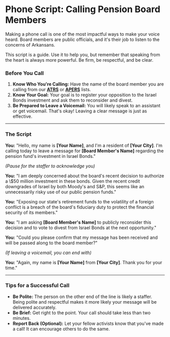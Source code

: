 # Phone Script: Calling Pension Board Members

Making a phone call is one of the most impactful ways to make your voice heard. Board members are public officials, and it's their job to listen to the concerns of Arkansans.

This script is a guide. Use it to help you, but remember that speaking from the heart is always more powerful. Be firm, be respectful, and be clear.

### Before You Call

1.  **Know Who You're Calling:** Have the name of the board member you are calling from our **[ATRS](../key-officials/atrs-board-of-trustees.md)** or **[APERS](../key-officials/apers-board-of-trustees.md)** lists.
2.  **Know Your Goal:** Your goal is to register your opposition to the Israel Bonds investment and ask them to reconsider and divest.
3.  **Be Prepared to Leave a Voicemail:** You will likely speak to an assistant or get voicemail. That's okay! Leaving a clear message is just as effective.

---

### The Script

**You:** "Hello, my name is **[Your Name]**, and I'm a resident of **[Your City]**. I'm calling today to leave a message for **[Board Member's Name]** regarding the pension fund's investment in Israel Bonds."

*(Pause for the staffer to acknowledge you)*

**You:** "I am deeply concerned about the board's recent decision to authorize a \\$50 million investment in these bonds. Given the recent credit downgrades of Israel by both Moody's and S&P, this seems like an unnecessarily risky use of our public pension funds."

**You:** "Exposing our state's retirement funds to the volatility of a foreign conflict is a breach of the board's fiduciary duty to protect the financial security of its members."

**You:** "I am asking **[Board Member's Name]** to publicly reconsider this decision and to vote to divest from Israel Bonds at the next opportunity."

**You:** "Could you please confirm that my message has been received and will be passed along to the board member?"

*(If leaving a voicemail, you can end with)*

**You:** "Again, my name is **[Your Name]** from **[Your City]**. Thank you for your time."

---

### Tips for a Successful Call

* **Be Polite:** The person on the other end of the line is likely a staffer. Being polite and respectful makes it more likely your message will be delivered accurately.
* **Be Brief:** Get right to the point. Your call should take less than two minutes.
* **Report Back (Optional):** Let your fellow activists know that you've made a call! It can encourage others to do the same.
